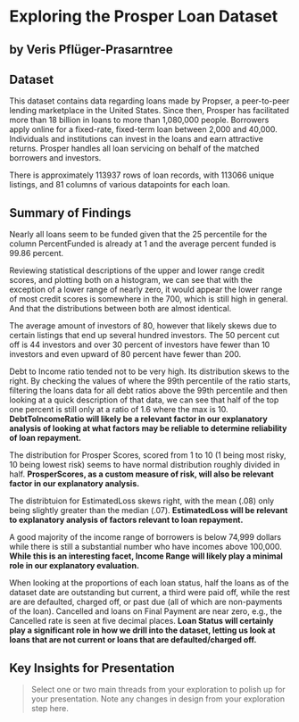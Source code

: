 # Exploring the Prosper Loan Dataset
## by Veris Pflüger-Prasarntree


## Dataset

This dataset contains data regarding loans made by Propser, a peer-to-peer lending marketplace in the United States. Since then, Prosper has facilitated more than 18 billion in loans to more than 1,080,000 people. Borrowers apply online for a fixed-rate, fixed-term loan between 2,000 and 40,000. Individuals and institutions can invest in the loans and earn attractive returns. Prosper handles all loan servicing on behalf of the matched borrowers and investors. 

There is approximately 113937 rows of loan records, with 113066 unique listings, and 81 columns of various datapoints for each loan.


## Summary of Findings

Nearly all loans seem to be funded given that the 25 percentile for the column PercentFunded is already at 1 and the average percent funded is 99.86 percent.

Reviewing statistical descriptions of the upper and lower range credit scores, and plotting both on a histogram, we can see that with the exception of a lower range of nearly zero, it would appear the lower range of most credit scores is somewhere in the 700, which is still high in general. And that the distributions between both are almost identical.

The average amount of investors of 80, however that likely skews due to certain listings that end up several hundred investors. The 50 percent cut off is 44 investors and over 30 percent of investors have fewer than 10 investors and even upward of 80 percent have fewer than 200.

Debt to Income ratio tended not to be very high. Its distribution skews to the right. By checking the values of where the 99th percentile of the ratio starts, filtering the loans data for all debt ratios above the 99th percentile and then looking at a quick description of that data, we can see that half of the top one percent is still only at a ratio of 1.6 where the max is 10. **DebtToIncomeRatio will likely be a relevant factor in our explanatory analysis of looking at what factors may be reliable to determine reliability of loan repayment.**

The distribution for Prosper Scores, scored from 1 to 10 (1 being most risky, 10 being lowest risk) seems to have normal distribution roughly divided in half. **ProsperScores, as a custom measure of risk, will also be relevant factor in our explanatory analysis.**

The distribtuion for EstimatedLoss skews right, with the mean (.08) only being slightly greater than the median (.07). **EstimatedLoss will be relevant to explanatory analysis of factors relevant to loan repayment.**

A good majority of the income range of borrowers is below 74,999 dollars while there is still a substantial number who have incomes above 100,000. **While this is an interesting facet, Income Range will likely play a minimal role in our explanatory evaluation.**

When looking at the proportions of each loan status, half the loans as of the dataset date are outstanding but current, a third were paid off, while the rest are are defaulted, charged off, or past due (all of which are non-payments of the loan). Cancelled and loans on Final Payment are near zero, e.g., the Cancelled rate is seen at five decimal places. **Loan Status will certainly play a significant role in how we drill into the dataset, letting us look at loans that are not current or loans that are defaulted/charged off.**


## Key Insights for Presentation

> Select one or two main threads from your exploration to polish up for your presentation. Note any changes in design from your exploration step here.
